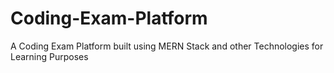# Coding-Exam-Platform
A Coding Exam Platform built using MERN Stack and other Technologies for Learning Purposes
